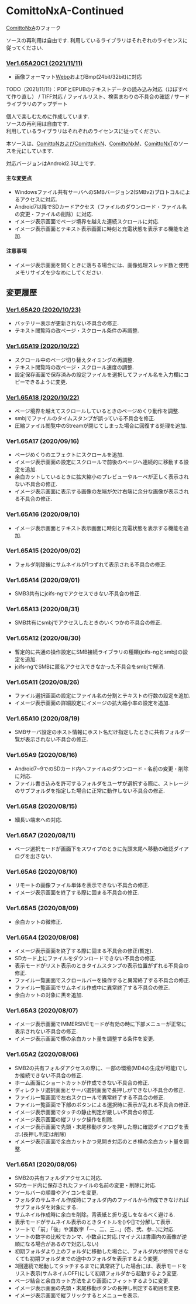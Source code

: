 # ComittoNxA-Continued
[ComittoNxA](https://github.com/ComittoNxA/ComittoNxA)のフォーク

ソースの再利用は自由です. 利用しているライブラリはそれぞれのライセンスに従ってください.

### [Ver1.65A20C1 (2021/11/11)](https://github.com/ComittoNxA/ComittoNxA/releases/tag/1.65A20C1)

- 画像フォーマット[Webp](https://github.com/webmproject/libwebp)およびBmp(24bit/32bit)に対応

TODO（2021/11/11）：PDFとEPUBのテキストデータの読み込み対応（ほぼすべて作り直し） / TIFF対応 / ファイルリスト、検索まわりの不具合の確認 / サードライブラリのアップデート



個人で楽しむために作成しています.  
ソースの再利用は自由です.  
利用しているライブラリはそれぞれのライセンスに従ってください.  

本ソースは、[ComittoNおよびComittoNxN](https://docs.google.com/open?id=0Bzx6UxEo3Pg0SXNIQVdRVnVqemM)、[ComittoNxM](https://www.axfc.net/u/3792235)、[ComittoNxT](https://www.axfc.net/u/3978158)のソースを元にしています.

対応バージョンはAndroid2.3以上です.  


#### 主な変更点

  - Windowsファイル共有サーバへのSMBバージョン2(SMBv2)プロトコルによるアクセスに対応.
  - Android7以降でSDカードアクセス（ファイルのダウンロード・ファイル名の変更・ファイルの削除）に対応.
  - イメージ表示画面でページ境界を越えた連続スクロールに対応.
  - イメージ表示画面とテキスト表示画面に時刻と充電状態を表示する機能を追加.


#### 注意事項

  - イメージ表示画面を開くときに落ちる場合には、画像処理スレッド数と使用メモリサイズを少なめにしてください.  


## 変更履歴


### [Ver1.65A20 (2020/10/23)](https://github.com/ComittoNxA/ComittoNxA/releases/tag/1.65A20)

  - バッテリー表示が更新されない不具合の修正.
  - テキスト閲覧時の改ページ・スクロール条件の再調整.


### [Ver1.65A19 (2020/10/22)](https://github.com/ComittoNxA/ComittoNxA/releases/tag/1.65A19)

  - スクロール中のページ切り替えタイミングの再調整.
  - テキスト閲覧時の改ページ・スクロール速度の調整.
  - 設定保存画面で保存済みの設定ファイルを選択してファイル名を入力欄にコピーできるように変更.


### [Ver1.65A18 (2020/10/22)](https://github.com/ComittoNxA/ComittoNxA/releases/tag/1.65A18)

  - ページ境界を越えてスクロールしているときのページめくり動作を調整.
  - smbjでファイルのタイムスタンプが誤っている不具合を修正.
  - 圧縮ファイル閲覧中のStreamが閉じてしまった場合に回復する処理を追加.


### Ver1.65A17 (2020/09/16)

  - ページめくりのエフェクトにスクロールを追加.
  - イメージ表示画面の設定にスクロールで前後のページへ連続的に移動する設定を追加.
  - 余白カットしているときに拡大縮小のプレビューやルーペが正しく表示されない不具合の修正.
  - イメージ表示画面に表示する画像の左端が欠け右端に余分な画像が表示される不具合の修正.


### Ver1.65A16 (2020/09/10)

  - イメージ表示画面とテキスト表示画面に時刻と充電状態を表示する機能を追加.


### Ver1.65A15 (2020/09/02)

  - フォルダ削除後にサムネイルが1つずれて表示される不具合の修正.


### Ver1.65A14 (2020/09/01)

  - SMB3共有にjcifs-ngでアクセスできない不具合の修正.


### Ver1.65A13 (2020/08/31)

  - SMB共有にsmbjでアクセスしたときのいくつかの不具合の修正.


### Ver1.65A12 (2020/08/30)

  - 暫定的に共通の操作設定にSMB接続ライブラリの種類(jcifs-ngとsmbj)の設定を追加.
  - jcifs-ngでSMBに匿名アクセスできなかった不具合をsmbjで解消.


### Ver1.65A11 (2020/08/26)

  - ファイル選択画面の設定にファイル名の分割とテキストの行数の設定を追加.
  - イメージ表示画面の詳細設定にイメージの拡大縮小率の設定を追加.


### Ver1.65A10 (2020/08/19)

  - SMBサーバ設定のホスト情報にホスト名だけ指定したときに共有フォルダ一覧が表示されない不具合の修正.


### Ver1.65A9 (2020/08/16)

  - Android7~9でのSDカード内へファイルのダウンロード・名前の変更・削除に対応.
  - ファイル書き込みを許可するフォルダをユーザが選択する際に、ストレージのサブフォルダを指定した場合に正常に動作しない不具合の修正.


### Ver1.65A8 (2020/08/15)

  - 細長い端末への対応.


### Ver1.65A7 (2020/08/11)

  - ページ選択モードが画面下をスワイプのときに先頭末尾へ移動の確認ダイアログを出さない.


### Ver1.65A6 (2020/08/10)

  - リモートの画像ファイル単体を表示できない不具合の修正.
  - イメージ表示画面を終了する際に固まる不具合の修正.


### Ver1.65A5 (2020/08/09)

  - 余白カットの微修正.


### Ver1.65A4 (2020/08/08)

  - イメージ表示画面を終了する際に固まる不具合の修正(暫定).
  - SDカード上にファイルをダウンロードできない不具合の修正.
  - 表示モードがリスト表示のときタイムスタンプの表示位置がずれる不具合の修正.
  - ファイル一覧画面でスクロールバーを操作すると異常終了する不具合の修正.
  - ファイル一覧画面でサムネイル作成中に異常終了する不具合の修正.
  - 余白カットの対象に黒を追加.


### Ver1.65A3 (2020/08/07)

  - イメージ表示画面でIMMERSIVEモードが有効の時に下部メニューが正常に表示されない不具合の修正.
  - イメージ表示画面で横の余白カット量を調整する条件を変更.


### Ver1.65A2 (2020/08/06)

  - SMB2の共有フォルダアクセスの際に、一部の環境(MD4の生成が可能)でしか接続できない不具合の修正.
  - ホーム画面にショートカットが作成できない不具合の修正.
  - ディレクトリ選択画面とサーバ選択画面で長押しができない不具合の修正.
  - ファイル一覧画面で左右スクロールで異常終了する不具合の修正.
  - ファイル一覧画面で下部のボタンによる選択時に表示が乱れる不具合の修正.
  - イメージ表示画面でタッチの静止判定が厳しい不具合の修正.
  - イメージ表示画面の縦フリック操作を削除.
  - イメージ表示画面で先頭・末尾移動ボタンを押した際に確認ダイアログを表示.(長押し判定は削除)
  - イメージ表示画面で余白カットかつ見開き対応のとき横の余白カット量を調整.


### Ver1.65A1 (2020/08/05)

  - SMB2の共有フォルダアクセスに対応.
  - SDカード内に保存されたファイルの名前の変更・削除に対応.
  - ツールバーの順番やアイコンを変更.
  - フォルダのサムネイル作成時にフォルダ内のファイルから作成できなければサブフォルダを対象にする.
  - サムネイル作成時に余白を削除。背表紙と折り返しをなるべく避ける.
  - 表示モードがサムネイル表示のときタイトルを()や[]で分解して表示.
  - ソートで「前」「後」や漢数字「一、二、三…」(壱、弐、参…)に対応.
  - ソートの数字の比較でカンマ、小数点に対応.(マイナスは書庫内の画像が逆順になる場合があるので対応しない)
  - 初期フォルダより上のフォルダに移動した場合に、フォルダ内が参照できなくても初期フォルダまでの途中のフォルダを表示するよう変更.
  - 3回連続で起動してタッチするまでに異常終了した場合には、表示モードをリスト表示(サムネイルOFF)にして初期フォルダから起動するよう変更.
  - ページ結合と余白カット方法をより画面にフィットするように変更.
  - イメージ表示画面の先頭・末尾移動ボタンの長押し判定する範囲を変更.
  - イメージ表示画面で縦フリックするとメニューを表示.

  
